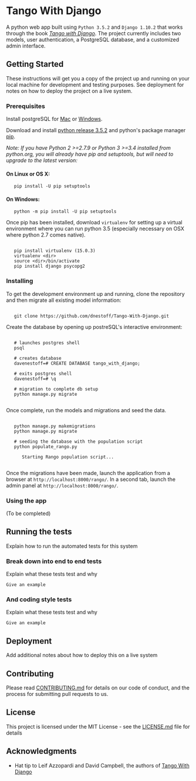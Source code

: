 # Tango With Django

A python web app built using `Python 3.5.2` and `Django 1.10.2` that works through the book _[Tango with Django](http://www.tangowithdjango.com/book17/chapters/setup.html)_. The project currently includes two models, user authentication, a PostgreSQL database, and a customized admin interface.

## Getting Started

These instructions will get you a copy of the project up and running on your local machine for development and testing purposes. See deployment for notes on how to deploy the project on a live system.

### Prerequisites

Install postgreSQL for [Mac](https://launchschool.com/blog/how-to-install-postgresql-on-a-mac) or [Windows](https://www.tutorialspoint.com/postgresql/postgresql_environment.htm).

Download and install [python release 3.5.2](https://www.python.org/downloads/release/python-352/) and python's package manager [pip](https://packaging.python.org/installing/#install-pip-setuptools-and-wheel).

_Note: If you have Python 2 >=2.7.9 or Python 3 >=3.4 installed from python.org, you will already have pip and setuptools, but will need to upgrade to the latest version:_

#### On Linux or OS X:
`   pip install -U pip setuptools`

#### On Windows:
`   python -m pip install -U pip setuptools`

Once pip has been installed, download `virtualenv` for setting up a virtual environment where you can run python 3.5 (especially necessary on OSX where python 2.7 comes native).

```

   pip install virtualenv (15.0.3)
   virtualenv <dir>
   source <dir>/bin/activate
   pip install django psycopg2

```

### Installing

To get the development environment up and running, clone the repository and then migrate all existing model information:

```

   git clone https://github.com/dnestoff/Tango-With-Django.git

```
Create the database by opening up postreSQL's interactive environment:
```

   # launches postgres shell
   psql

   # creates database
   davenestoff=# CREATE DATABASE tango_with_django;

   # exits postgres shell
   davenestoff=# \q
   
   # migration to complete db setup
   python manage.py migrate
   
```

Once complete, run the models and migrations and seed the data. 

```

   python manage.py makemigrations
   python manage.py migrate

   # seeding the database with the population script
   python populate_rango.py

      Starting Rango population script...
      
```

Once the migrations have been made, launch the application from a browser at `http://localhost:8000/rango/`. In a second tab, launch the admin panel at `http://localhost:8000/rango/`. 

### Using the app

(To be completed) 

## Running the tests

Explain how to run the automated tests for this system

### Break down into end to end tests

Explain what these tests test and why

```
Give an example
```

### And coding style tests

Explain what these tests test and why

```
Give an example
```

## Deployment

Add additional notes about how to deploy this on a live system

## Contributing

Please read [CONTRIBUTING.md](https://gist.github.com/PurpleBooth/b24679402957c63ec426) for details on our code of conduct, and the process for submitting pull requests to us.

## License

This project is licensed under the MIT License - see the [LICENSE.md](LICENSE.md) file for details

## Acknowledgments

* Hat tip to Leif Azzopardi and David Campbell, the authors of [Tango With Django](http://www.tangowithdjango.com/)
